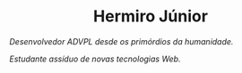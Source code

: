 <h1 align="center"> Hermiro Júnior </h1>
<h6>Desenvolvedor ADVPL desde os primórdios da humanidade.<br>

Estudante assíduo de novas tecnologias Web.
<h6>

